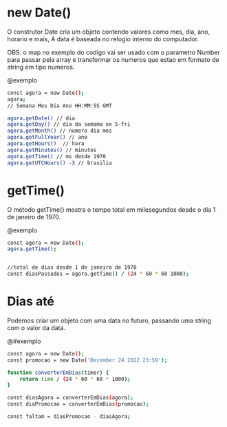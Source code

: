 # new Date() #

O construtor Date cria um objeto contendo valores como mes, dia, ano, horario e mais, A data é baseada no relogio interno do computador.

OBS: o map no exemplo do codigo vai ser usado com o parametro Number para passar pela array e transformar os numeros que estao em formato de string em tipo numeros.

@exemplo
```bash
const agora = new Date();
agora;
// Semana Mes Dia Ano HH:MM:SS GMT

agora.getDate() // dia
agora.getDay() // dia da semama ex 5-fri
agora.getMonth() // numero dia mes
agora.getFullYear() // ano
agora.getHours()  // hora
agora.getMinutes() // minutos
agora.getTime() // ms desde 1970
agora.getUTCHours() -3 // brasilia  
```

# getTime() #

O método getTime() mostra o tempo total em milesegundos desde o dia 1 de janeiro de 1970.

@exemplo
```bash
const agora = new Date();
agora.getTime();


//total de dias desde 1 de janeiro de 1970
const diasPassados = agora.getTime() / (24 * 60 * 60 1000);
```

# Dias até #

Podemos criar um objeto com uma data no futuro, passando uma string com o valor da data.

@#exemplo
```bash
const agora = new Date();
const promocao = new Date('December 24 2022 23:59');

function converterEmDias(timer) {
    return time / (24 * 60 * 60 * 1000);
}

const diasAgora = converterEmDias(agora);
const diaPromocao = converterEmDias(promocao);

const faltam = diasPromocao - diasAgora;
```

